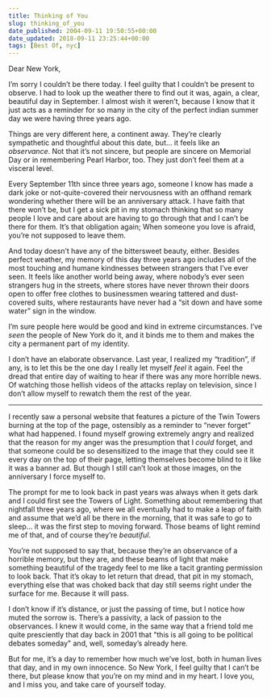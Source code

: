 ```yaml
---
title: Thinking of You
slug: thinking_of_you
date_published: 2004-09-11 19:50:55+00:00
date_updated: 2018-09-11 23:25:44+00:00
tags: [Best Of, nyc]
---
```

Dear New York,

I’m sorry I couldn’t be there today. I feel guilty that I couldn’t be present to observe. I had to look up the weather there to find out it was, again, a clear, beautiful day in September. I almost wish it weren’t, because I know that it just acts as a reminder for so many in the city of the perfect indian summer day we were having three years ago.

Things are very different here, a continent away. They’re clearly sympathetic and thoughtful about this date, but… it feels like an *observance*. Not that it’s not sincere, but people are sincere on Memorial Day or in remembering Pearl Harbor, too. They just don’t feel them at a visceral level.

Every September 11th since three years ago, someone I know has made a dark joke or not-quite-covered their nervousness with an offhand remark wondering whether there will be an anniversary attack. I have faith that there won’t be, but I get a sick pit in my stomach thinking that so many people I love and care about are having to go through that and I can’t be there for them. It’s that obligation again; When someone you love is afraid, you’re not supposed to leave them.

And today doesn’t have any of the bittersweet beauty, either. Besides perfect weather, my memory of this day three years ago includes all of the most touching and humane kindnesses between strangers that I’ve ever seen. It feels like another world being away, where nobody’s ever seen strangers hug in the streets, where stores have never thrown their doors open to offer free clothes to businessmen wearing tattered and dust-covered suits, where restaurants have never had a “sit down and have some water” sign in the window.

I’m sure people here would be good and kind in extreme circumstances. I’ve *seen* the people of New York do it, and it binds me to them and makes the city a permanent part of my identity.

I don’t have an elaborate observance. Last year, I realized my “tradition”, if any, is to let this be the one day I really let myself *feel* it again. Feel the dread that entire day of waiting to hear if there was any more horrible news. Of watching those hellish videos of the attacks replay on television, since I don’t allow myself to rewatch them the rest of the year.

---

I recently saw a personal website that features a picture of the Twin Towers burning at the top of the page, ostensibly as a reminder to “never forget” what had happened. I found myself growing extremely angry and realized that the reason for my anger was the presumption that I *could* forget, and that someone could be so desensitized to the image that they could see it every day on the top of their page, letting themselves become blind to it like it was a banner ad. But though I still can’t look at those images, on the anniversary I force myself to.

The prompt for me to look back in past years was always when it gets dark and I could first see the Towers of Light. Something about remembering that nightfall three years ago, where we all eventually had to make a leap of faith and assume that we’d all be there in the morning, that it was safe to go to sleep… it was the first step to moving forward. Those beams of light remind me of that, and of course they’re *beautiful*.

You’re not supposed to say that, because they’re an observance of a horrible memory, but they are, and these beams of light that make something beautiful of the tragedy feel to me like a tacit granting permission to look back. That it’s okay to let return that dread, that pit in my stomach, everything else that was choked back that day still seems right under the surface for me. Because it will pass.

I don’t know if it’s distance, or just the passing of time, but I notice how muted the sorrow is. There’s a passivity, a lack of passion to the observances. I knew it would come, in the same way that a friend told me quite presciently that day back in 2001 that "this is all going to be political debates someday" and, well, someday’s already here.

But for me, it’s a day to remember how much we’ve lost, both in human lives that day, and in my own innocence. So New York, I feel guilty that I can’t be there, but please know that you’re on my mind and in my heart. I love you, and I miss you, and take care of yourself today.
